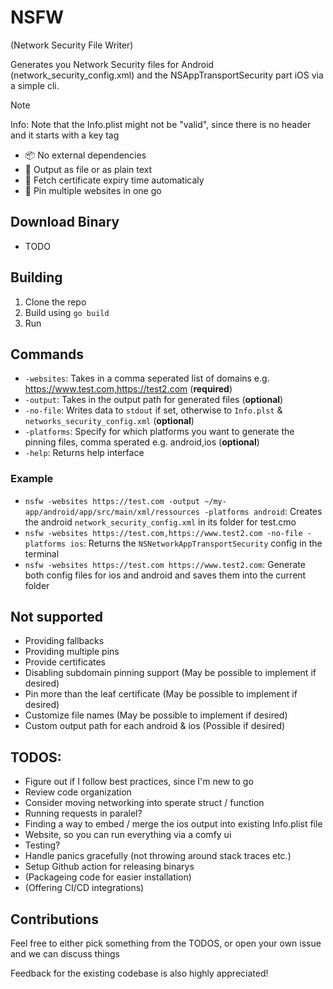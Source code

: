 # NSFW

(Network Security File Writer)
<br>

Generates you Network Security files for Android (network_security_config.xml) and the NSAppTransportSecurity part iOS via a simple cli.

> [!NOTE]
> Info: Note that the Info.plist might not be "valid", since there is no header and it starts with a key tag

- 📦 No external dependencies
- 📁 Output as file or as plain text
- 📅 Fetch certificate expiry time automaticaly
- 📌 Pin multiple websites in one go

## Download Binary

- TODO

## Building
1. Clone the repo
2. Build using `go build`
3. Run

## Commands
- `-websites`: Takes in a comma seperated list of domains e.g. https://www.test.com,https://test2.com (**required**)
- `-output`: Takes in the output path for generated files (**optional**)
- `-no-file`: Writes data to `stdout` if set, otherwise to `Info.plst` & `networks_security_config.xml` (**optional**)
- `-platforms`: Specify for which platforms you want to generate the pinning files, comma sperated e.g. android,ios (**optional**)
- `-help`: Returns help interface

### Example

- `nsfw -websites https://test.com -output ~/my-app/android/app/src/main/xml/ressources -platforms android`: Creates the android `network_security_config.xml` in its folder for test.cmo
- `nsfw -websites https://test.com,https://www.test2.com -no-file -platforms ios`: Returns the `NSNetworkAppTransportSecurity` config in the terminal
- `nsfw -websites https://test.com https://www.test2.com`: Generate both config files for ios and android and saves them into the current folder

## Not supported

- Providing fallbacks
- Providing multiple pins
- Provide certificates
- Disabling subdomain pinning support (May be possible to implement if desired)
- Pin more than the leaf certificate (May be possible to implement if desired)
- Customize file names (May be possible to implement if desired)
- Custom output path for each android & ios (Possible if desired)

## TODOS:

- Figure out if I follow best practices, since I'm new to go
- Review code organization
- Consider moving networking into sperate struct / function
- Running requests in paralel?
- Finding a way to embed / merge the ios output into existing Info.plist file 
- Website, so you can run everything via a comfy ui
- Testing?
- Handle panics gracefully (not throwing around stack traces etc.)
- Setup Github action for releasing binarys
- (Packageing code for easier installation)
- (Offering CI/CD integrations)

## Contributions

Feel free to either pick something from the TODOS, or open your own issue and we can discuss things<br>

Feedback for the existing codebase is also highly appreciated!
